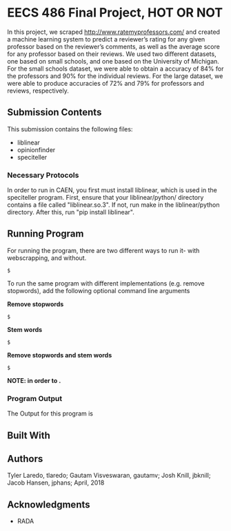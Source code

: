 # EECS 486 Final Project, HOT OR NOT

In this project, we scraped http://www.ratemyprofessors.com/ and created a machine learning system to predict a reviewer’s rating for any given professor based on the reviewer’s comments, as well as the average score for any professor based on their reviews. We used two different datasets, one based on small schools, and one based on the University of Michigan. For the small schools dataset, we were able to obtain a accuracy of 84% for the professors and 90% for the individual reviews. For the large dataset, we were able to produce accuracies of 72% and 79% for professors and reviews, respectively. 

## Submission Contents

This submission contains the following files:

* liblinear
* opinionfinder
* speciteller

### Necessary Protocols

In order to run in CAEN, you first must install liblinear, which is used in the speciteller program. First, ensure that your liblinear/python/ directory contains a file called "liblinear.so.3". If not, run make in the liblinear/python directory. After this, run "pip install liblinear". 


## Running Program

For running the program, there are two different ways to run it- with webscrapping, and without. 

```
$ 
```

To run the same program with different implementations (e.g. remove stopwords), add the following optional command line arguments

**Remove stopwords**
```
$ 
```

**Stem words**
```
$ 
```

**Remove stopwords and stem words**
```
$ 
```


**NOTE: in order to .**


### Program Output

The Output for this program is

## Built With

<!-- * [Dropwizard](http://www.dropwizard.io/1.0.2/docs/) - The web framework used
* [Maven](https://maven.apache.org/) - Dependency Management
* [ROME](https://rometools.github.io/rome/) - Used to generate RSS Feeds -->

## Authors

Tyler Laredo, tlaredo;
Gautam Visveswaran, gautamv;
Josh Knill, jbknill;
Jacob Hansen, jphans;
April, 2018


## Acknowledgments

* RADA

